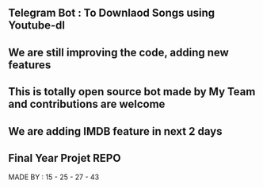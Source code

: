 ##   Telegram Bot : To Downlaod Songs using Youtube-dl 

##  We are still improving the code, adding new features

## This is totally open source bot made by My Team and contributions are welcome

## We are adding IMDB feature in next 2 days

## Final Year Projet REPO



MADE BY : 15 - 25 - 27 - 43
